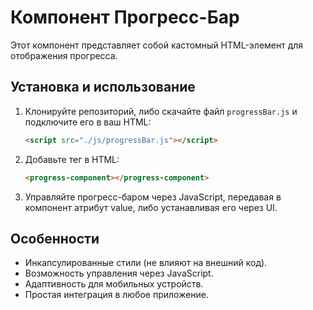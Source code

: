 # Компонент Прогресс-Бар

Этот компонент представляет собой кастомный HTML-элемент для отображения прогресса.

## Установка и использование

1. Клонируйте репозиторий, либо скачайте файл `progressBar.js` и подключите его в ваш HTML:
   ```html
   <script src="./js/progressBar.js"></script>
   ```
2. Добавьте тег в HTML:
   ```html
   <progress-component></progress-component>
   ```
3. Управляйте прогресс-баром через JavaScript, передавая в компонент атрибут value, либо устанавливая его через UI.

## Особенности

- Инкапсулированные стили (не влияют на внешний код).
- Возможность управления через JavaScript.
- Адаптивность для мобильных устройств.
- Простая интеграция в любое приложение.
